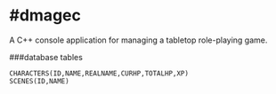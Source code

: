 #dmagec
======

A C++ console application for managing a tabletop role-playing game.

###database tables

    CHARACTERS(ID,NAME,REALNAME,CURHP,TOTALHP,XP)
    SCENES(ID,NAME)